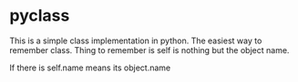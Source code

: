 # pyclass
This is a simple class implementation in python. The easiest way to remember class.
Thing to remember is self is nothing but the object name.

If there is self.name means its object.name
